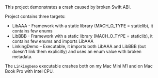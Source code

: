 This project demonstrates a crash caused by broken Swift ABI.

Project contains three targets:

- LibAAA - Framework with a static library (MACH_O_TYPE = staticlib), it contains few enums
- LibBBB - Framework with a static library (MACH_O_TYPE = staticlib), it contains few enums and imports LibAAA
- LinkingDemo – Executable, it imports both LibAAA and LibBBB (but doesn't link them explicitly) and uses an enum value with broken metadata.

The `LinkingDemo` executable crashes both on my Mac Mini M1 and on Mac Book Pro with Intel CPU.
